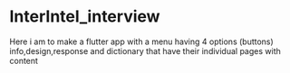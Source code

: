 # InterIntel_interview

Here i am to make a flutter app with a menu having 4 options (buttons) info,design,response and dictionary that have their individual pages with content
